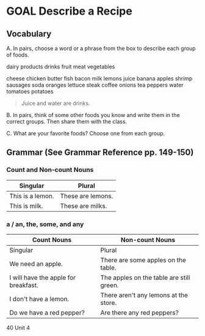 # GOAL Describe a Recipe

## Vocabulary

A. In pairs, choose a word or a phrase from the box to describe each group of foods.

dairy products  drinks
fruit  meat  vegetables

cheese
chicken
butter
fish  bacon
milk  lemons
juice  banana  apples  shrimp  sausages
soda  oranges  lettuce  steak
coffee  onions
tea  peppers
water  tomatoes  potatoes

> Juice and water are drinks.

B. In pairs, think of some other foods you know and write them in the correct groups. Then share them with the class.

C. What are your favorite foods? Choose one from each group.

## Grammar (See Grammar Reference pp. 149-150)

### Count and Non-count Nouns

Singular | Plural
---------|-------
This is a lemon. | These are lemons.
This is milk. | These are milks.

### a / an, the, some, and any

Count Nouns | Non-count Nouns
------------|------------------
Singular | Plural | 
We need an apple. | There are some apples on the table. | There is some cheese on the table.
I will have the apple for breakfast. | The apples on the table are still green. | The cheese is delicious.
I don't have a lemon. | There aren't any lemons at the store. | We don't have any milk.
Do we have a red pepper? | Are there any red peppers? | Do you have any butter?

40 Unit 4